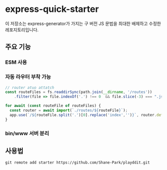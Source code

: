 # express-quick-starter

이 저장소는 express-generator가 가지는 구 버전 JS 문법을 최대한 배제하고 수정한 레포지토리입니다.  
  
## 주요 기능
### ESM 사용
### 자동 라우터 부착 가능
```js
// router atuo attatch
const routeFiles = fs.readdirSync(path.join(__dirname, '/routes'))
    .filter(file => file.indexOf('.') !== 0  && file.slice(-3) === ".js");

for await (const routeFile of routeFiles) {
  const router = await import(`./routes/${routeFile}`);
  app.use(`/${routeFile.split('.')[0].replace('index','')}`, router.default);
}

```
### bin/www 서버 분리

## 사용법
```git
git remote add starter https://github.com/Shane-Park/playddit.git
```
